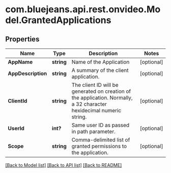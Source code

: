 # com.bluejeans.api.rest.onvideo.Model.GrantedApplications
## Properties

Name | Type | Description | Notes
------------ | ------------- | ------------- | -------------
**AppName** | **string** | Name of the Application | [optional] 
**AppDescription** | **string** | A summary of the client application. | [optional] 
**ClientId** | **string** | The client ID will be generated on creation of the application. Normally, a 32 character hexidecimal numeric string. | [optional] 
**UserId** | **int?** | Same user ID as passed in path parameter. | [optional] 
**Scope** | **string** | Comma-delimited list of granted permissions to the application. | [optional] 

[[Back to Model list]](../README.md#documentation-for-models) [[Back to API list]](../README.md#documentation-for-api-endpoints) [[Back to README]](../README.md)

